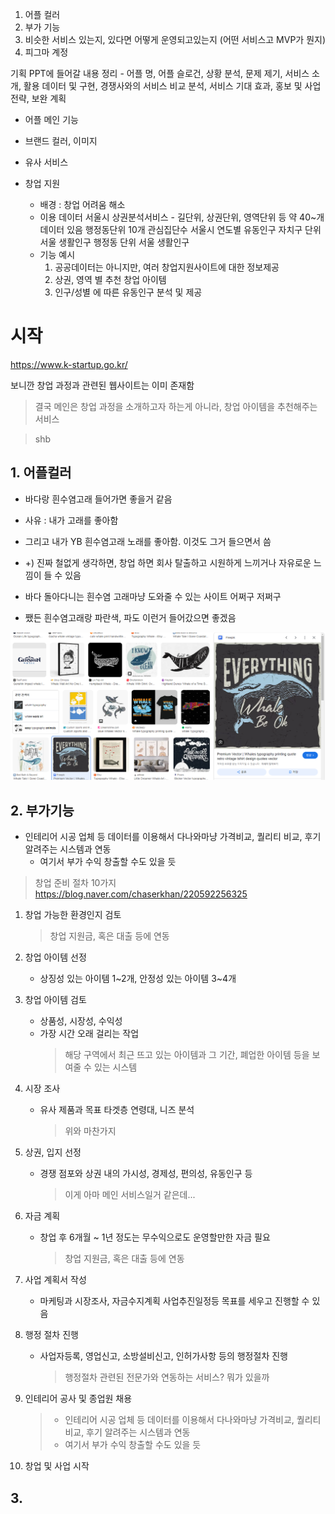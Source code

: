 1. 어플 컬러
2. 부가 기능
3. 비슷한 서비스 있는지, 있다면 어떻게 운영되고있는지 (어떤 서비스고 MVP가 뭔지)
4. 피그마 계정

기획 PPT에 들어갈 내용 정리 - 어플 명, 어플 슬로건, 상황 분석, 문제 제기, 서비스 소개, 활용 데이터 및 구현, 경쟁사와의 서비스 비교 분석, 서비스 기대 효과, 홍보 및 사업 전략, 보완 계획

- 어플 메인 기능
- 브랜드 컬러, 이미지
- 유사 서비스

- 창업 지원
  - 배경 : 창업 어려움 해소
  - 이용 데이터
    서울시 상권분석서비스 - 길단위, 상권단위, 영역단위 등 약 40~개 데이터 있음
    행정동단위 10개 관심집단수
    서울시 연도별 유동인구
    자치구 단위 서울 생활인구
    행정동 단위 서울 생활인구
  - 기능 예시
    1. 공공데이터는 아니지만, 여러 창업지원사이트에 대한 정보제공
    2. 상권, 영역 별 추천 창업 아이템
    3. 인구/성별 에 따른 유동인구 분석 및 제공

# 시작

https://www.k-startup.go.kr/

보니깐 창업 과정과 관련된 웹사이트는 이미 존재함

> 결국 메인은 창업 과정을 소개하고자 하는게 아니라, 창업 아이템을 추천해주는 서비스

> shb

## 1. 어플컬러

- 바다랑 흰수염고래 들어가면 좋을거 같음
- 사유 : 내가 고래를 좋아함
- 그리고 내가 YB 흰수염고래 노래를 좋아함. 이것도 그거 들으면서 씀

- +) 진짜 철없게 생각하면, 창업 하면 회사 탈출하고 시원하게 느끼거나 자유로운 느낌이 들 수 있음
- 바다 돌아다니는 흰수염 고래마냥 도와줄 수 있는 사이트 어쩌구 저쩌구
- 쨌든 흰수염고래랑 파란색, 파도 이런거 들어갔으면 좋겠음

![alt text](image.png)

## 2. 부가기능

- 인테리어 시공 업체 등 데이터를 이용해서 다나와마냥 가격비교, 퀄리티 비교, 후기 알려주는 시스템과 연동
  - 여기서 부가 수익 창출할 수도 있을 듯

> 창업 준비 절차 10가지
> https://blog.naver.com/chaserkhan/220592256325

1. 창업 가능한 환경인지 검토

   > 창업 지원금, 혹은 대출 등에 연동

2. 창업 아이템 선정

   - 상징성 있는 아이템 1~2개, 안정성 있는 아이템 3~4개

3. 창업 아이템 검토

   - 상품성, 시장성, 수익성
   - 가장 시간 오래 걸리는 작업
     > 해당 구역에서 최근 뜨고 있는 아이템과 그 기간, 폐업한 아이템 등을 보여줄 수 있는 시스템

4. 시장 조사

   - 유사 제품과 목표 타겟층 연령대, 니즈 분석
     > 위와 마찬가지

5. 상권, 입지 선정
   - 경쟁 점포와 상권 내의 가시성, 경제성, 편의성, 유동인구 등
     > 이게 아마 메인 서비스일거 같은데...
6. 자금 계획

   - 창업 후 6개월 ~ 1년 정도는 무수익으로도 운영할만한 자금 필요
     > 창업 지원금, 혹은 대출 등에 연동

7. 사업 계획서 작성

   - 마케팅과 시장조사, 자금수지계획 사업추진일정등 목표를 세우고 진행할 수 있음

8. 행정 절차 진행

   - 사업자등록, 영업신고, 소방설비신고, 인허가사항 등의 행정절차 진행
     > 행정절차 관련된 전문가와 연동하는 서비스? 뭐가 있을까

9. 인테리어 공사 및 종업원 채용

   > - 인테리어 시공 업체 등 데이터를 이용해서 다나와마냥 가격비교, 퀄리티 비교, 후기 알려주는 시스템과 연동
   > - 여기서 부가 수익 창출할 수도 있을 듯

10. 창업 및 사업 시작

## 3.
